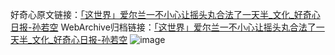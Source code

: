 好奇心原文链接：[「这世界」爱尔兰一不小心让摇头丸合法了一天半_文化_好奇心日报-孙若空](https://www.qdaily.com/articles/7334.html)
WebArchive归档链接：[「这世界」爱尔兰一不小心让摇头丸合法了一天半_文化_好奇心日报-孙若空](http://web.archive.org/web/20180531154417/http://www.qdaily.com:80/articles/7334.html)
![image](http://ww3.sinaimg.cn/large/007d5XDply1g3wjcut8arj30u031mhdt)